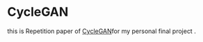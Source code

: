 # CycleGAN

this is Repetition paper of [CycleGAN](https://arxiv.org/pdf/1703.10593.pdf)for my personal final project .
